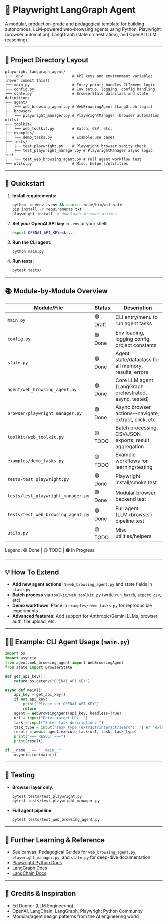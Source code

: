 # 🦜 Playwright LangGraph Agent

A modular, production-grade and pedagogical template for building autonomous, LLM-powered web-browsing agents using Python, Playwright (browser automation), LangGraph (state orchestration), and OpenAI (LLM reasoning).

---

## 📁 Project Directory Layout

```plaintext
playwright_langgraph_agent/
├── .env                      # API keys and environment variables (never commit this!)
├── main.py                   # Entry point; handles CLI/menu logic
├── config.py                 # Env setup, logging, config handling
├── state.py                  # BrowserState dataclass and state definitions
├── agent/
│   └── web_browsing_agent.py # WebBrowsingAgent (LangGraph logic)
├── browser/
│   └── playwright_manager.py # PlaywrightManager (browser automation utils)
├── toolkit/
│   └── web_toolkit.py        # Batch, CSV, etc.
├── examples/
│   └── demo_tasks.py         # Example use cases
├── tests/
│   ├── test_playwright.py    # Playwright browser sanity check
│   ├── test_playwright_manager.py # PlaywrightManager async logic test
│   └── test_web_browsing_agent.py # Full agent workflow test
└── utils.py                  # Misc. helpers/utilities
```

---

## 🚀 Quickstart

1. **Install requirements:**

   ```bash
   python -m venv .venv && source .venv/bin/activate
   pip install -r requirements.txt
   playwright install  # downloads browser drivers
   ```
2. **Set your OpenAI API key** in `.env` or your shell:

   ```bash
   export OPENAI_API_KEY=sk-...
   ```
3. **Run the CLI agent:**

   ```bash
   python main.py
   ```
4. **Run tests:**

   ```bash
   pytest tests/
   ```

---

## 📚 Module-by-Module Overview

| Module/File                        | Status   | Description                                            |
| ---------------------------------- | -------- | ------------------------------------------------------ |
| `main.py`                          | 🟢 Draft | CLI entry/menu to run agent tasks                      |
| `config.py`                        | 🟢 Done  | Env loading, logging config, project constants         |
| `state.py`                         | 🟢 Done  | Agent state/dataclass for all memory, results, errors  |
| `agent/web_browsing_agent.py`      | 🟢 Done  | Core LLM agent (LangGraph orchestrated, async, tested) |
| `browser/playwright_manager.py`    | 🟢 Done  | Async browser actions—navigate, extract, click, etc.   |
| `toolkit/web_toolkit.py`           | 🟡 TODO  | Batch processing, CSV/JSON exports, result aggregation |
| `examples/demo_tasks.py`           | 🟡 TODO  | Example workflows for learning/testing                 |
| `tests/test_playwright.py`         | 🟢 Done  | Playwright install/smoke test                          |
| `tests/test_playwright_manager.py` | 🟢 Done  | Modular browser backend test                           |
| `tests/test_web_browsing_agent.py` | 🟢 Done  | Full agent (LLM+browser) pipeline test                 |
| `utils.py`                         | 🟡 TODO  | Misc utilities/helpers                                 |

Legend: 🟢 Done | 🟡 TODO | 🟠 In Progress

---

## 💡 How To Extend

* **Add new agent actions** in `web_browsing_agent.py` and state fields in `state.py`.
* **Batch process** via `toolkit/web_toolkit.py` (write `run_batch`, `export_csv`, etc).
* **Demo workflows**: Place in `examples/demo_tasks.py` for reproducible experiments.
* **Advanced features:** Add support for Anthropic/Gemini LLMs, browser auth, file upload, etc.

---

## 🧑‍💻 Example: CLI Agent Usage (`main.py`)

```python
import os
import asyncio
from agent.web_browsing_agent import WebBrowsingAgent
from state import BrowserState

def get_api_key():
    return os.getenv("OPENAI_API_KEY")

async def main():
    api_key = get_api_key()
    if not api_key:
        print("Please set OPENAI_API_KEY")
        return
    agent = WebBrowsingAgent(api_key, headless=True)
    url = input("Enter target URL: ")
    task = input("Enter task description: ")
    task_type = input("Task type (extract/interact/search): ") or "extract"
    result = await agent.execute_task(url, task, task_type)
    print("=== RESULT ===")
    print(result)

if __name__ == "__main__":
    asyncio.run(main())
```

---

## 🧪 Testing

* **Browser layer only:**

  ```bash
  pytest tests/test_playwright.py
  pytest tests/test_playwright_manager.py
  ```
* **Full agent pipeline:**

  ```bash
  pytest tests/test_web_browsing_agent.py
  ```

---

## 📖 Further Learning & Reference

* See canvas: Pedagogical Guides for `web_browsing_agent.py`, `playwright_manager.py`, and `state.py` for deep-dive documentation.
* [Playwright Python Docs](https://playwright.dev/python/)
* [LangGraph Docs](https://langchain-ai.github.io/langgraph/)
* [LangChain Docs](https://python.langchain.com/)

---

## 🤝 Credits & Inspiration

* Ed Donner (LLM Engineering)
* OpenAI, LangChain, LangGraph, Playwright Python Community
* Modular/agent design patterns from the AI engineering world

